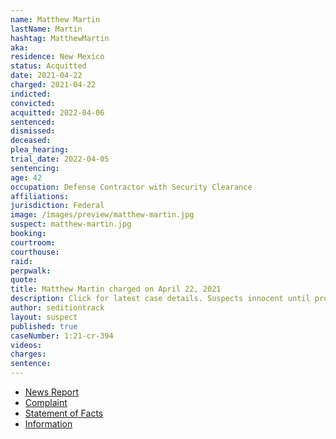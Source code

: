 ```yaml
---
name: Matthew Martin
lastName: Martin
hashtag: MatthewMartin
aka:
residence: New Mexico
status: Acquitted
date: 2021-04-22
charged: 2021-04-22
indicted:
convicted:
acquitted: 2022-04-06
sentenced:
dismissed:
deceased:
plea_hearing:
trial_date: 2022-04-05
sentencing:
age: 42
occupation: Defense Contractor with Security Clearance
affiliations:
jurisdiction: Federal
image: /images/preview/matthew-martin.jpg
suspect: matthew-martin.jpg
booking:
courtroom:
courthouse:
raid:
perpwalk:
quote:
title: Matthew Martin charged on April 22, 2021
description: Click for latest case details. Suspects innocent until proven guilty.
author: seditiontrack
layout: suspect
published: true
caseNumber: 1:21-cr-394
videos:
charges:
sentence:
---
```

- [News Report](https://www.santafenewmexican.com/news/local_news/santa-fe-man-charged-in-capitol-riot/article_a41068ac-a3af-11eb-a485-9bd760829606.html)
- [Complaint](https://www.justice.gov/usao-dc/case-multi-defendant/file/1388941/download)
- [Statement of Facts](https://www.justice.gov/usao-dc/case-multi-defendant/file/1388941/download)
- [Information](https://www.justice.gov/usao-dc/case-multi-defendant/file/1417596/download)
